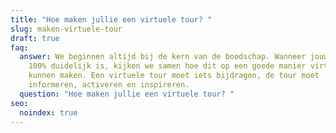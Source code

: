 ```yaml
---
title: "Hoe maken jullie een virtuele tour? "
slug: maken-virtuele-tour
draft: true
faq:
  answer: We beginnen altijd bij de kern van de boodschap. Wanneer jouw boodschap
    100% duidelijk is, kijken we samen hoe dit op een goede manier virtueel
    kunnen maken. Een virtuele tour moet iets bijdragen, de tour moet
    informeren, activeren en inspireren.
  question: "Hoe maken jullie een virtuele tour? "
seo:
  noindex: true
---
```

